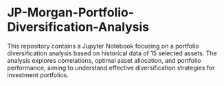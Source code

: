 # JP-Morgan-Portfolio-Diversification-Analysis
This repository contains a Jupyter Notebook focusing on a portfolio diversification analysis based on historical data of 15 selected assets. The analysis explores correlations, optimal asset allocation, and portfolio performance, aiming to understand effective diversification strategies for investment portfolios.
